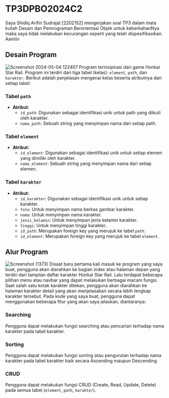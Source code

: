 # TP3DPBO2024C2
Saya Shidiq Arifin Sudrajat [2202152] mengerjakan soal TP3 dalam mata kuliah Desain dan Pemrograman Berorientasi Objek untuk keberkahanNya maka saya tidak melakukan kecurangan seperti yang telah dispesifikasikan. Aamiin

## Desain Program
![Screenshot 2024-05-04 122407](https://github.com/shidiqas/TP3DPBO2024C2/assets/118581965/7783b730-6745-46da-88a5-8dab52447f56)
Program terinsipirasi dari game Honkai Star Rail. Program ini terdiri dari tiga tabel (kelas): `element`, `path`, dan `karakter`. Berikut adalah penjelasan mengenai kelas beserta atributnya dari setiap tabel:

### Tabel `path`
- **Atribut:**
  - `id_path`: Digunakan sebagai identifikasi unik untuk path yang diikuti oleh karakter.
  - `nama_path`: Sebuah string yang menyimpan nama dari setiap path.

### Tabel `element`
- **Atribut:**
  - `id_element`: Digunakan sebagai identifikasi unik untuk setiap elemen yang dimiliki oleh karakter.
  - `nama_element`: Sebuah string yang menyimpan nama dari setiap elemen.

### Tabel `karakter`
- **Atribut:**
  - `id_karakter`: Digunakan sebagai identifikasi unik untuk setiap karakter.
  - `foto`: Untuk menyimpan nama berkas gambar karakter.
  - `nama`: Untuk menyimpan nama karakter.
  - `jenis_kelamin`: Untuk menyimpan jenis kelamin karakter.
  - `tinggi`: Untuk menyimpan tinggi karakter..
  - `id_path`: Merupakan foreign key yang merujuk ke tabel `path`.
  - `id_element`: Merupakan foreign key yang merujuk ke tabel `element`.
 
## Alur Program
![Screenshot (1373)](https://github.com/shidiqas/TP3DPBO2024C2/assets/118581965/caee6ebb-c9b1-4725-9dea-57c6b653c50b)
Disaat baru pertama kali masuk ke program yang saya buat, pengguna akan diarahkan ke bagian index atau halaman depan yang terdiri dari tampilan daftar karakter Honkai Star Rail. Lalu terdapat beberapa pilihan menu atau navbar yang dapat melakukan berbagai macam fungsi. Saat salah satu kotak karakter ditekan, pengguna akan diarahkan ke halaman karakter detail yang akan menjelasakan secara lebih lengkap karakter tersebut. Pada kode yang saya buat, pengguna dapat menggunakan beberapa fitur yang akan saya jelaskan, diantaranya:

### Searching
Pengguna dapat melakukan fungsi searching atau pencarian terhadap nama karakter pada tabel karakter.

### Sorting
Pengguna dapat melakukan fungsi sorting atau pengurutan terhadap nama karakter pada tabel karakter baik secara Ascending maupun Descending

### CRUD
Pengguna dapat melakukan fungsi CRUD (Create, Read, Update, Delete) pada semua tabel (`element`, `path`, `karakter`).
